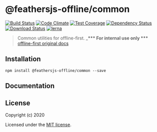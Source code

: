 # @feathersjs-offline/common

[![Build Status](https://travis-ci.org/mhillerstrom/feathersjs-offline-common.png?branch=master)](https://travis-ci.org/mhillerstrom/feathersjs-offline-common)
[![Code Climate](https://codeclimate.com/github/mhillerstrom/feathersjs-offline-common/badges/gpa.svg)](https://codeclimate.com/github/mhillerstrom/feathersjs-offline-common)
[![Test Coverage](https://codeclimate.com/github/mhillerstrom/feathersjs-offline-common/badges/coverage.svg)](https://codeclimate.com/github/mhillerstrom/feathersjs-offline-common/coverage)
[![Dependency Status](https://img.shields.io/david/mhillerstrom/feathersjs-offline-common.svg?style=flat-square)](https://david-dm.org/mhillerstrom/feathersjs-offline-common)
[![Download Status](https://img.shields.io/npm/dm/feathersjs-offline-common.svg?style=flat-square)](https://www.npmjs.com/package/feathersjs-offline-common)
[![lerna](https://img.shields.io/badge/maintained%20with-lerna-cc00ff.svg)](https://lerna.js.org/)

> Common utilities for offline-first. ___*** For internal use only ***__
[offline-first original docs](https://auk.docs.feathersjs.com/guides/offline-first/readme.html#offline-first)

## Installation

```
npm install @feathersjs-offline/common --save
```


## Documentation


## License

Copyright (c) 2020

Licensed under the [MIT license](LICENSE).
